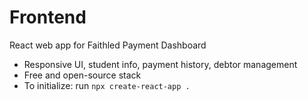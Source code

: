 # Frontend

React web app for Faithled Payment Dashboard

- Responsive UI, student info, payment history, debtor management
- Free and open-source stack
- To initialize: run `npx create-react-app .`
